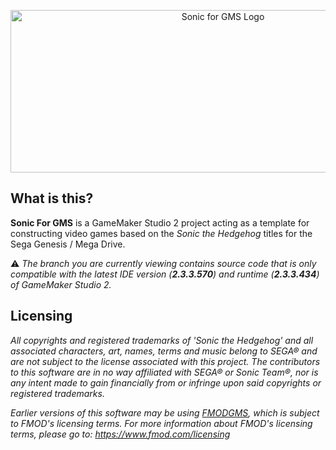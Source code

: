 <p align="center"><img src="https://github.com/VectorSatyr/sonic-gms2/blob/2.3/images/sonicgms-full-color-transparent.png" alt="Sonic for GMS Logo" width="664px" height="260px"/></p>

## What is this?

**Sonic For GMS** is a GameMaker Studio 2 project acting as a template for constructing video games based on the *Sonic the Hedgehog* titles for the Sega Genesis / Mega Drive.

:warning: *The branch you are currently viewing contains source code that is only compatible with the latest IDE version (**2.3.3.570**) and runtime (**2.3.3.434**) of GameMaker Studio 2.*

## Licensing

*All copyrights and registered trademarks of 'Sonic the Hedgehog' and all associated characters, art, names, terms and music belong to SEGA® and are not subject to the license associated with this project. The contributors to this software are in no way affiliated with SEGA® or Sonic Team®, nor is any intent made to gain financially from or infringe upon said copyrights or registered trademarks.*

*Earlier versions of this software may be using [FMODGMS](https://github.com/mstop4/FMODGMS), which is subject to FMOD's licensing terms. For more information about FMOD's licensing terms, please go to: https://www.fmod.com/licensing*
